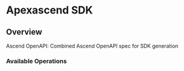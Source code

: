 # Apexascend SDK

## Overview

Ascend OpenAPI: Combined Ascend OpenAPI spec for SDK generation

### Available Operations
